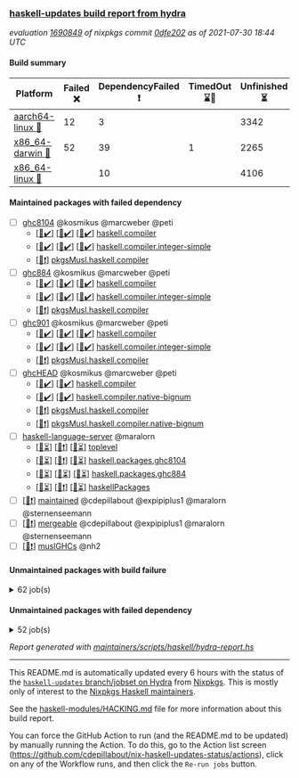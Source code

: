 ### [haskell-updates build report from hydra](https://hydra.nixos.org/jobset/nixpkgs/haskell-updates)
*evaluation [1690849](https://hydra.nixos.org/eval/1690849) of nixpkgs commit [0dfe202](https://github.com/NixOS/nixpkgs/commits/0dfe202312d18a84ed47af1448e4f12796badafe) as of 2021-07-30 18:44 UTC*
#### Build summary

 | Platform | Failed :x: | DependencyFailed :heavy_exclamation_mark: | TimedOut :hourglass::no_entry_sign: | Unfinished :hourglass_flowing_sand: | Success :heavy_check_mark: | 
 | --- | --- | --- | --- | --- | --- | 
 | [aarch64-linux :iphone:](https://hydra.nixos.org/eval/1690849?filter=.aarch64-linux) | 12 | 3 |  | 3342 | 3336 | 
 | [x86_64-darwin :apple:](https://hydra.nixos.org/eval/1690849?filter=.x86_64-darwin) | 52 | 39 | 1 | 2265 | 4313 | 
 | [x86_64-linux :penguin:](https://hydra.nixos.org/eval/1690849?filter=.x86_64-linux) |  | 10 |  | 4106 | 2624 | 
#### Maintained packages with failed dependency
- [ ] [ghc8104](https://hydra.nixos.org/eval/1690849?filter=ghc8104) @kosmikus @marcweber @peti
  - [[:iphone::heavy_check_mark:]](https://hydra.nixos.org/build/149082525) [[:apple::heavy_check_mark:]](https://hydra.nixos.org/build/149079996) [[:penguin::heavy_check_mark:]](https://hydra.nixos.org/build/149083545) [haskell.compiler](https://hydra.nixos.org/eval/1690849?filter=haskell.compiler.ghc8104)
  - [[:iphone::heavy_check_mark:]](https://hydra.nixos.org/build/149076630) [[:apple::heavy_check_mark:]](https://hydra.nixos.org/build/149071797) [[:penguin::heavy_check_mark:]](https://hydra.nixos.org/build/149071821) [haskell.compiler.integer-simple](https://hydra.nixos.org/eval/1690849?filter=haskell.compiler.integer-simple.ghc8104)
  -   [[:penguin::heavy_exclamation_mark:]](https://hydra.nixos.org/build/149078755) [pkgsMusl.haskell.compiler](https://hydra.nixos.org/eval/1690849?filter=pkgsMusl.haskell.compiler.ghc8104)
- [ ] [ghc884](https://hydra.nixos.org/eval/1690849?filter=ghc884) @kosmikus @marcweber @peti
  - [[:iphone::heavy_check_mark:]](https://hydra.nixos.org/build/149075490) [[:apple::heavy_check_mark:]](https://hydra.nixos.org/build/149083306) [[:penguin::heavy_check_mark:]](https://hydra.nixos.org/build/149066528) [haskell.compiler](https://hydra.nixos.org/eval/1690849?filter=haskell.compiler.ghc884)
  - [[:iphone::heavy_check_mark:]](https://hydra.nixos.org/build/149083386) [[:apple::heavy_check_mark:]](https://hydra.nixos.org/build/149077833) [[:penguin::heavy_check_mark:]](https://hydra.nixos.org/build/149077975) [haskell.compiler.integer-simple](https://hydra.nixos.org/eval/1690849?filter=haskell.compiler.integer-simple.ghc884)
  -   [[:penguin::heavy_exclamation_mark:]](https://hydra.nixos.org/build/149067042) [pkgsMusl.haskell.compiler](https://hydra.nixos.org/eval/1690849?filter=pkgsMusl.haskell.compiler.ghc884)
- [ ] [ghc901](https://hydra.nixos.org/eval/1690849?filter=ghc901) @kosmikus @marcweber @peti
  - [[:iphone::heavy_check_mark:]](https://hydra.nixos.org/build/149068612) [[:apple::heavy_check_mark:]](https://hydra.nixos.org/build/149075244) [[:penguin::heavy_check_mark:]](https://hydra.nixos.org/build/149070685) [haskell.compiler](https://hydra.nixos.org/eval/1690849?filter=haskell.compiler.ghc901)
  - [[:iphone::heavy_check_mark:]](https://hydra.nixos.org/build/149066552) [[:apple::heavy_check_mark:]](https://hydra.nixos.org/build/149080745) [[:penguin::heavy_check_mark:]](https://hydra.nixos.org/build/149081821) [haskell.compiler.integer-simple](https://hydra.nixos.org/eval/1690849?filter=haskell.compiler.integer-simple.ghc901)
  -   [[:penguin::heavy_exclamation_mark:]](https://hydra.nixos.org/build/149065866) [pkgsMusl.haskell.compiler](https://hydra.nixos.org/eval/1690849?filter=pkgsMusl.haskell.compiler.ghc901)
- [ ] [ghcHEAD](https://hydra.nixos.org/eval/1690849?filter=ghcHEAD) @kosmikus @marcweber @peti
  - [[:apple::heavy_check_mark:]](https://hydra.nixos.org/build/149073778) [[:penguin::heavy_check_mark:]](https://hydra.nixos.org/build/149080886) [haskell.compiler](https://hydra.nixos.org/eval/1690849?filter=haskell.compiler.ghcHEAD)
  - [[:apple::heavy_check_mark:]](https://hydra.nixos.org/build/149073279) [[:penguin::heavy_check_mark:]](https://hydra.nixos.org/build/149067735) [haskell.compiler.native-bignum](https://hydra.nixos.org/eval/1690849?filter=haskell.compiler.native-bignum.ghcHEAD)
  -  [[:penguin::heavy_exclamation_mark:]](https://hydra.nixos.org/build/149077388) [pkgsMusl.haskell.compiler](https://hydra.nixos.org/eval/1690849?filter=pkgsMusl.haskell.compiler.ghcHEAD)
  -  [[:penguin::heavy_exclamation_mark:]](https://hydra.nixos.org/build/149080591) [pkgsMusl.haskell.compiler.native-bignum](https://hydra.nixos.org/eval/1690849?filter=pkgsMusl.haskell.compiler.native-bignum.ghcHEAD)
- [ ] [haskell-language-server](https://hydra.nixos.org/eval/1690849?filter=haskell-language-server) @maralorn
  - [[:iphone::hourglass_flowing_sand:]](https://hydra.nixos.org/build/149217635) [[:apple::heavy_exclamation_mark:]](https://hydra.nixos.org/build/149222321) [[:penguin::hourglass_flowing_sand:]](https://hydra.nixos.org/build/149225764) [toplevel](https://hydra.nixos.org/eval/1690849?filter=haskell-language-server)
  - [[:iphone::hourglass_flowing_sand:]](https://hydra.nixos.org/build/149218091) [[:apple::heavy_exclamation_mark:]](https://hydra.nixos.org/build/149218690) [[:penguin::hourglass_flowing_sand:]](https://hydra.nixos.org/build/149228114) [haskell.packages.ghc8104](https://hydra.nixos.org/eval/1690849?filter=haskell.packages.ghc8104.haskell-language-server)
  - [[:iphone::hourglass_flowing_sand:]](https://hydra.nixos.org/build/149217197) [[:apple::hourglass_flowing_sand:]](https://hydra.nixos.org/build/149221468) [[:penguin::hourglass_flowing_sand:]](https://hydra.nixos.org/build/149224068) [haskell.packages.ghc884](https://hydra.nixos.org/eval/1690849?filter=haskell.packages.ghc884.haskell-language-server)
  - [[:iphone::hourglass_flowing_sand:]](https://hydra.nixos.org/build/149219003) [[:apple::heavy_exclamation_mark:]](https://hydra.nixos.org/build/149218426) [[:penguin::hourglass_flowing_sand:]](https://hydra.nixos.org/build/149216386) [haskellPackages](https://hydra.nixos.org/eval/1690849?filter=haskellPackages.haskell-language-server)
- [ ] [[:penguin::heavy_exclamation_mark:]](https://hydra.nixos.org/build/149228008) [maintained](https://hydra.nixos.org/eval/1690849?filter=maintained) @cdepillabout @expipiplus1 @maralorn @sternenseemann
- [ ] [[:penguin::heavy_exclamation_mark:]](https://hydra.nixos.org/build/149219157) [mergeable](https://hydra.nixos.org/eval/1690849?filter=mergeable) @cdepillabout @expipiplus1 @maralorn @sternenseemann
- [ ] [[:penguin::heavy_exclamation_mark:]](https://hydra.nixos.org/build/149081653) [muslGHCs](https://hydra.nixos.org/eval/1690849?filter=muslGHCs) @nh2
#### Unmaintained packages with build failure
<details><summary>62 job(s) </summary>

- [ ] [[:iphone::hourglass_flowing_sand:]](https://hydra.nixos.org/build/149228030) [[:apple::x:]](https://hydra.nixos.org/build/149218843) [[:penguin::hourglass_flowing_sand:]](https://hydra.nixos.org/build/149218574) [haskellPackages.FractalArt](https://hydra.nixos.org/eval/1690849?filter=haskellPackages.FractalArt) 
- [ ] [[:iphone::heavy_check_mark:]](https://hydra.nixos.org/build/149080410) [[:apple::x:]](https://hydra.nixos.org/build/149081558) [[:penguin::heavy_check_mark:]](https://hydra.nixos.org/build/149069653) [haskellPackages.GLHUI](https://hydra.nixos.org/eval/1690849?filter=haskellPackages.GLHUI) 
- [ ] [[:iphone::x:]](https://hydra.nixos.org/build/149072880) [[:apple::heavy_check_mark:]](https://hydra.nixos.org/build/149064321) [[:penguin::heavy_check_mark:]](https://hydra.nixos.org/build/149075648) [haskellPackages.HsASA](https://hydra.nixos.org/eval/1690849?filter=haskellPackages.HsASA) 
- [ ] [[:iphone::heavy_check_mark:]](https://hydra.nixos.org/build/149082213) [[:apple::x:]](https://hydra.nixos.org/build/149080196) [[:penguin::heavy_check_mark:]](https://hydra.nixos.org/build/149075289) [haskellPackages.SDL-image](https://hydra.nixos.org/eval/1690849?filter=haskellPackages.SDL-image) 
- [ ] [[:iphone::heavy_check_mark:]](https://hydra.nixos.org/build/149067848) [[:apple::x:]](https://hydra.nixos.org/build/149072790) [[:penguin::heavy_check_mark:]](https://hydra.nixos.org/build/149067888) [haskellPackages.SDL-mixer](https://hydra.nixos.org/eval/1690849?filter=haskellPackages.SDL-mixer) 
- [ ] [[:iphone::heavy_check_mark:]](https://hydra.nixos.org/build/149081791) [[:apple::x:]](https://hydra.nixos.org/build/149083723) [[:penguin::heavy_check_mark:]](https://hydra.nixos.org/build/149066775) [haskellPackages.SDL-ttf](https://hydra.nixos.org/eval/1690849?filter=haskellPackages.SDL-ttf) 
- [ ] [[:iphone::hourglass_flowing_sand:]](https://hydra.nixos.org/build/149221315) [[:apple::x:]](https://hydra.nixos.org/build/149217863) [[:penguin::hourglass_flowing_sand:]](https://hydra.nixos.org/build/149222345) [haskellPackages.acid-state](https://hydra.nixos.org/eval/1690849?filter=haskellPackages.acid-state) 
- [ ] [[:iphone::heavy_check_mark:]](https://hydra.nixos.org/build/149079783) [[:apple::x:]](https://hydra.nixos.org/build/149082226) [[:penguin::heavy_check_mark:]](https://hydra.nixos.org/build/149081203) [haskellPackages.al](https://hydra.nixos.org/eval/1690849?filter=haskellPackages.al) 
- [ ] [[:iphone::heavy_check_mark:]](https://hydra.nixos.org/build/149227503) [[:apple::x:]](https://hydra.nixos.org/build/149223886) [[:penguin::hourglass_flowing_sand:]](https://hydra.nixos.org/build/149225802) [haskellPackages.ats-format](https://hydra.nixos.org/eval/1690849?filter=haskellPackages.ats-format) 
- [ ] [[:iphone::x:]](https://hydra.nixos.org/build/149067091) [[:apple::heavy_check_mark:]](https://hydra.nixos.org/build/149076469) [[:penguin::heavy_check_mark:]](https://hydra.nixos.org/build/149083868) [haskellPackages.basic-cpuid](https://hydra.nixos.org/eval/1690849?filter=haskellPackages.basic-cpuid) 
- [ ] [[:iphone::heavy_check_mark:]](https://hydra.nixos.org/build/149076002) [[:apple::x:]](https://hydra.nixos.org/build/149074273) [[:penguin::heavy_check_mark:]](https://hydra.nixos.org/build/149068160) [haskellPackages.bindings-parport](https://hydra.nixos.org/eval/1690849?filter=haskellPackages.bindings-parport) 
- [ ] [[:iphone::heavy_check_mark:]](https://hydra.nixos.org/build/149065481) [[:apple::x:]](https://hydra.nixos.org/build/149075019) [[:penguin::heavy_check_mark:]](https://hydra.nixos.org/build/149069566) [haskellPackages.blas-hs](https://hydra.nixos.org/eval/1690849?filter=haskellPackages.blas-hs) 
- [ ] [[:iphone::heavy_check_mark:]](https://hydra.nixos.org/build/149067139) [[:apple::x:]](https://hydra.nixos.org/build/149081490) [[:penguin::heavy_check_mark:]](https://hydra.nixos.org/build/149080991) [haskellPackages.btrfs](https://hydra.nixos.org/eval/1690849?filter=haskellPackages.btrfs) 
- [ ] [[:iphone::hourglass_flowing_sand:]](https://hydra.nixos.org/build/149217785) [[:apple::x:]](https://hydra.nixos.org/build/149216955) [[:penguin::hourglass_flowing_sand:]](https://hydra.nixos.org/build/149217684) [haskellPackages.caster](https://hydra.nixos.org/eval/1690849?filter=haskellPackages.caster) 
- [ ] [[:iphone::heavy_check_mark:]](https://hydra.nixos.org/build/149076493) [[:apple::x:]](https://hydra.nixos.org/build/149074306) [[:penguin::heavy_check_mark:]](https://hydra.nixos.org/build/149064217) [haskellPackages.chiphunk](https://hydra.nixos.org/eval/1690849?filter=haskellPackages.chiphunk) 
- [ ] [[:iphone::x:]](https://hydra.nixos.org/build/149220009) [[:apple::x:]](https://hydra.nixos.org/build/149225650) [[:penguin::hourglass_flowing_sand:]](https://hydra.nixos.org/build/149219506) [haskellPackages.data-pdf-fieldreader](https://hydra.nixos.org/eval/1690849?filter=haskellPackages.data-pdf-fieldreader) 
- [ ] [[:iphone::heavy_check_mark:]](https://hydra.nixos.org/build/149223259) [[:apple::x:]](https://hydra.nixos.org/build/149217584) [[:penguin::hourglass_flowing_sand:]](https://hydra.nixos.org/build/149225150) [haskellPackages.di-core](https://hydra.nixos.org/eval/1690849?filter=haskellPackages.di-core) 
- [ ] [[:iphone::heavy_check_mark:]](https://hydra.nixos.org/build/149081035) [[:apple::x:]](https://hydra.nixos.org/build/149069050) [[:penguin::heavy_check_mark:]](https://hydra.nixos.org/build/149065819) [haskellPackages.discount](https://hydra.nixos.org/eval/1690849?filter=haskellPackages.discount) 
- [ ] [[:iphone::heavy_check_mark:]](https://hydra.nixos.org/build/149068190) [[:apple::x:]](https://hydra.nixos.org/build/149071662) [[:penguin::heavy_check_mark:]](https://hydra.nixos.org/build/149082241) [haskellPackages.diskhash](https://hydra.nixos.org/eval/1690849?filter=haskellPackages.diskhash) 
- [ ] [[:iphone::hourglass_flowing_sand:]](https://hydra.nixos.org/build/149218638) [[:apple::x:]](https://hydra.nixos.org/build/149228323) [[:penguin::hourglass_flowing_sand:]](https://hydra.nixos.org/build/149218799) [haskellPackages.dormouse-uri](https://hydra.nixos.org/eval/1690849?filter=haskellPackages.dormouse-uri) 
- [ ] [[:iphone::x:]](https://hydra.nixos.org/build/149082041) [[:apple::x:]](https://hydra.nixos.org/build/149072662) [[:penguin::heavy_check_mark:]](https://hydra.nixos.org/build/149081728) [haskellPackages.easytensor](https://hydra.nixos.org/eval/1690849?filter=haskellPackages.easytensor) 
- [ ] [[:iphone::heavy_check_mark:]](https://hydra.nixos.org/build/149069994) [[:apple::x:]](https://hydra.nixos.org/build/149074879) [[:penguin::heavy_check_mark:]](https://hydra.nixos.org/build/149070908) [haskellPackages.float128](https://hydra.nixos.org/eval/1690849?filter=haskellPackages.float128) 
- [ ] [[:iphone::x:]](https://hydra.nixos.org/build/149066977) [[:apple::heavy_check_mark:]](https://hydra.nixos.org/build/149064463) [[:penguin::heavy_check_mark:]](https://hydra.nixos.org/build/149081990) [haskellPackages.freetype2](https://hydra.nixos.org/eval/1690849?filter=haskellPackages.freetype2) 
- [ ] [[:iphone::heavy_check_mark:]](https://hydra.nixos.org/build/149072555) [[:apple::x:]](https://hydra.nixos.org/build/149076957) [[:penguin::heavy_check_mark:]](https://hydra.nixos.org/build/149064838) [haskellPackages.fuzzytime](https://hydra.nixos.org/eval/1690849?filter=haskellPackages.fuzzytime) 
- [ ] [[:iphone::hourglass_flowing_sand:]](https://hydra.nixos.org/build/149218966) [[:apple::x:]](https://hydra.nixos.org/build/149216937) [[:penguin::hourglass_flowing_sand:]](https://hydra.nixos.org/build/149227162) [haskellPackages.gi-gdkx11](https://hydra.nixos.org/eval/1690849?filter=haskellPackages.gi-gdkx11) 
- [ ] [[:iphone::x:]](https://hydra.nixos.org/build/149073267) [[:penguin::heavy_check_mark:]](https://hydra.nixos.org/build/149077014) [haskellPackages.gnome-keyring](https://hydra.nixos.org/eval/1690849?filter=haskellPackages.gnome-keyring) 
- [ ] [[:iphone::heavy_check_mark:]](https://hydra.nixos.org/build/149223614) [[:apple::x:]](https://hydra.nixos.org/build/149219059) [[:penguin::hourglass_flowing_sand:]](https://hydra.nixos.org/build/149222933) [haskellPackages.hamid](https://hydra.nixos.org/eval/1690849?filter=haskellPackages.hamid) 
- [ ] [[:iphone::heavy_check_mark:]](https://hydra.nixos.org/build/149066393) [[:apple::x:]](https://hydra.nixos.org/build/149063840) [[:penguin::heavy_check_mark:]](https://hydra.nixos.org/build/149066325) [haskellPackages.hid](https://hydra.nixos.org/eval/1690849?filter=haskellPackages.hid) 
- [ ] [[:iphone::hourglass_flowing_sand:]](https://hydra.nixos.org/build/149218501) [[:apple::x:]](https://hydra.nixos.org/build/149219124) [[:penguin::hourglass_flowing_sand:]](https://hydra.nixos.org/build/149224082) [haskellPackages.hls-ormolu-plugin](https://hydra.nixos.org/eval/1690849?filter=haskellPackages.hls-ormolu-plugin) 
- [ ] [[:iphone::heavy_check_mark:]](https://hydra.nixos.org/build/149081547) [[:apple::x:]](https://hydra.nixos.org/build/149080432) [[:penguin::heavy_check_mark:]](https://hydra.nixos.org/build/149075071) [haskellPackages.hmidi](https://hydra.nixos.org/eval/1690849?filter=haskellPackages.hmidi) 
- [ ] [[:iphone::hourglass_flowing_sand:]](https://hydra.nixos.org/build/149222655) [[:apple::x:]](https://hydra.nixos.org/build/149217061) [[:penguin::hourglass_flowing_sand:]](https://hydra.nixos.org/build/149223020) [haskellPackages.hs](https://hydra.nixos.org/eval/1690849?filter=haskellPackages.hs) 
- [ ] [[:iphone::heavy_check_mark:]](https://hydra.nixos.org/build/149064897) [[:apple::x:]](https://hydra.nixos.org/build/149078247) [[:penguin::heavy_check_mark:]](https://hydra.nixos.org/build/149078226) [haskellPackages.hsshellscript](https://hydra.nixos.org/eval/1690849?filter=haskellPackages.hsshellscript) 
- [ ] [[:iphone::heavy_check_mark:]](https://hydra.nixos.org/build/149067828) [[:apple::x:]](https://hydra.nixos.org/build/149072180) [[:penguin::heavy_check_mark:]](https://hydra.nixos.org/build/149082577) [haskellPackages.hssourceinfo](https://hydra.nixos.org/eval/1690849?filter=haskellPackages.hssourceinfo) 
- [ ] [[:iphone::heavy_check_mark:]](https://hydra.nixos.org/build/149081862) [[:apple::x:]](https://hydra.nixos.org/build/149069958) [[:penguin::heavy_check_mark:]](https://hydra.nixos.org/build/149074080) [haskellPackages.huckleberry](https://hydra.nixos.org/eval/1690849?filter=haskellPackages.huckleberry) 
- [ ] [[:iphone::hourglass_flowing_sand:]](https://hydra.nixos.org/build/149226570) [[:apple::x:]](https://hydra.nixos.org/build/149218860) [[:penguin::hourglass_flowing_sand:]](https://hydra.nixos.org/build/149225210) [haskellPackages.interval-algebra](https://hydra.nixos.org/eval/1690849?filter=haskellPackages.interval-algebra) 
- [ ] [[:iphone::x:]](https://hydra.nixos.org/build/149223464) [[:apple::hourglass_flowing_sand:]](https://hydra.nixos.org/build/149222220) [[:penguin::hourglass_flowing_sand:]](https://hydra.nixos.org/build/149220204) [haskellPackages.iterative-forward-search](https://hydra.nixos.org/eval/1690849?filter=haskellPackages.iterative-forward-search) 
- [ ] [[:iphone::hourglass_flowing_sand:]](https://hydra.nixos.org/build/149228266) [[:apple::x:]](https://hydra.nixos.org/build/149217738) [[:penguin::hourglass_flowing_sand:]](https://hydra.nixos.org/build/149224752) [haskellPackages.junit-xml](https://hydra.nixos.org/eval/1690849?filter=haskellPackages.junit-xml) 
- [ ] [[:iphone::hourglass_flowing_sand:]](https://hydra.nixos.org/build/149216514) [[:apple::x:]](https://hydra.nixos.org/build/149217903) [[:penguin::hourglass_flowing_sand:]](https://hydra.nixos.org/build/149224606) [haskellPackages.kazura-queue](https://hydra.nixos.org/eval/1690849?filter=haskellPackages.kazura-queue) 
- [ ] [[:iphone::heavy_check_mark:]](https://hydra.nixos.org/build/149068347) [[:apple::x:]](https://hydra.nixos.org/build/149074353) [[:penguin::heavy_check_mark:]](https://hydra.nixos.org/build/149071752) [haskellPackages.keep-alive](https://hydra.nixos.org/eval/1690849?filter=haskellPackages.keep-alive) 
- [ ] [[:iphone::heavy_check_mark:]](https://hydra.nixos.org/build/149077126) [[:apple::x:]](https://hydra.nixos.org/build/149065117) [[:penguin::heavy_check_mark:]](https://hydra.nixos.org/build/149083348) [haskellPackages.leveldb-haskell-fork](https://hydra.nixos.org/eval/1690849?filter=haskellPackages.leveldb-haskell-fork) 
- [ ] [[:iphone::x:]](https://hydra.nixos.org/build/149064875) [[:apple::heavy_check_mark:]](https://hydra.nixos.org/build/149081102) [[:penguin::heavy_check_mark:]](https://hydra.nixos.org/build/149083365) [haskellPackages.libBF](https://hydra.nixos.org/eval/1690849?filter=haskellPackages.libBF) 
- [ ] [[:iphone::x:]](https://hydra.nixos.org/build/149077771) [[:apple::heavy_check_mark:]](https://hydra.nixos.org/build/149075152) [[:penguin::heavy_check_mark:]](https://hydra.nixos.org/build/149075878) [haskellPackages.long-double](https://hydra.nixos.org/eval/1690849?filter=haskellPackages.long-double) 
- [ ] [[:iphone::heavy_check_mark:]](https://hydra.nixos.org/build/149064769) [[:apple::x:]](https://hydra.nixos.org/build/149065015) [[:penguin::heavy_check_mark:]](https://hydra.nixos.org/build/149066611) [haskellPackages.nano-cryptr](https://hydra.nixos.org/eval/1690849?filter=haskellPackages.nano-cryptr) 
- [ ] [[:iphone::hourglass_flowing_sand:]](https://hydra.nixos.org/build/149220302) [[:apple::x:]](https://hydra.nixos.org/build/149222702) [[:penguin::hourglass_flowing_sand:]](https://hydra.nixos.org/build/149226837) [haskellPackages.opencv](https://hydra.nixos.org/eval/1690849?filter=haskellPackages.opencv) 
- [ ] [[:iphone::x:]](https://hydra.nixos.org/build/149080559) [[:apple::heavy_check_mark:]](https://hydra.nixos.org/build/149070893) [[:penguin::heavy_check_mark:]](https://hydra.nixos.org/build/149063775) [haskellPackages.picosat](https://hydra.nixos.org/eval/1690849?filter=haskellPackages.picosat) 
- [ ] [[:iphone::hourglass_flowing_sand:]](https://hydra.nixos.org/build/149228170) [[:apple::x:]](https://hydra.nixos.org/build/149218743) [[:penguin::hourglass_flowing_sand:]](https://hydra.nixos.org/build/149220825) [haskellPackages.pipes-zlib](https://hydra.nixos.org/eval/1690849?filter=haskellPackages.pipes-zlib) 
- [ ] [[:iphone::heavy_check_mark:]](https://hydra.nixos.org/build/149219716) [[:apple::x:]](https://hydra.nixos.org/build/149223317) [[:penguin::hourglass_flowing_sand:]](https://hydra.nixos.org/build/149222741) [haskellPackages.posix-timer](https://hydra.nixos.org/eval/1690849?filter=haskellPackages.posix-timer) 
- [ ] [[:iphone::heavy_check_mark:]](https://hydra.nixos.org/build/149075776) [[:apple::x:]](https://hydra.nixos.org/build/149064640) [[:penguin::heavy_check_mark:]](https://hydra.nixos.org/build/149066654) [haskellPackages.pthread](https://hydra.nixos.org/eval/1690849?filter=haskellPackages.pthread) 
- [ ] [[:iphone::heavy_check_mark:]](https://hydra.nixos.org/build/149066696) [[:apple::x:]](https://hydra.nixos.org/build/149068169) [[:penguin::heavy_check_mark:]](https://hydra.nixos.org/build/149073025) [haskellPackages.sdp](https://hydra.nixos.org/eval/1690849?filter=haskellPackages.sdp) 
- [ ] [[:iphone::heavy_check_mark:]](https://hydra.nixos.org/build/149067432) [[:apple::x:]](https://hydra.nixos.org/build/149076773) [[:penguin::heavy_check_mark:]](https://hydra.nixos.org/build/149066299) [haskellPackages.select](https://hydra.nixos.org/eval/1690849?filter=haskellPackages.select) 
- [ ] [[:iphone::heavy_check_mark:]](https://hydra.nixos.org/build/149073774) [[:apple::x:]](https://hydra.nixos.org/build/149076237) [[:penguin::heavy_check_mark:]](https://hydra.nixos.org/build/149069337) [haskellPackages.shared-memory](https://hydra.nixos.org/eval/1690849?filter=haskellPackages.shared-memory) 
- [ ] [[:iphone::heavy_check_mark:]](https://hydra.nixos.org/build/149071022) [[:apple::x:]](https://hydra.nixos.org/build/149083070) [[:penguin::heavy_check_mark:]](https://hydra.nixos.org/build/149078570) [haskellPackages.sysinfo](https://hydra.nixos.org/eval/1690849?filter=haskellPackages.sysinfo) 
- [ ] [[:iphone::hourglass_flowing_sand:]](https://hydra.nixos.org/build/149217461) [[:apple::x:]](https://hydra.nixos.org/build/149216259) [[:penguin::hourglass_flowing_sand:]](https://hydra.nixos.org/build/149216548) [haskellPackages.tailfile-hinotify](https://hydra.nixos.org/eval/1690849?filter=haskellPackages.tailfile-hinotify) 
- [ ] [[:iphone::hourglass_flowing_sand:]](https://hydra.nixos.org/build/149220085) [[:apple::x:]](https://hydra.nixos.org/build/149218972) [[:penguin::hourglass_flowing_sand:]](https://hydra.nixos.org/build/149228035) [haskellPackages.thyme](https://hydra.nixos.org/eval/1690849?filter=haskellPackages.thyme) 
- [ ] [[:iphone::x:]](https://hydra.nixos.org/build/149080544) [[:apple::heavy_check_mark:]](https://hydra.nixos.org/build/149082401) [[:penguin::heavy_check_mark:]](https://hydra.nixos.org/build/149076465) [haskellPackages.unicode-properties](https://hydra.nixos.org/eval/1690849?filter=haskellPackages.unicode-properties) 
- [ ] [[:iphone::x:]](https://hydra.nixos.org/build/149063625) [[:apple::heavy_check_mark:]](https://hydra.nixos.org/build/149074669) [[:penguin::heavy_check_mark:]](https://hydra.nixos.org/build/149075539) [haskellPackages.wiringPi](https://hydra.nixos.org/eval/1690849?filter=haskellPackages.wiringPi) 
- [ ] [[:iphone::heavy_check_mark:]](https://hydra.nixos.org/build/149077457) [[:apple::x:]](https://hydra.nixos.org/build/149079950) [[:penguin::heavy_check_mark:]](https://hydra.nixos.org/build/149074333) [tests.haskell.writers](https://hydra.nixos.org/eval/1690849?filter=tests.haskell.writers) 
- [ ] [[:iphone::heavy_check_mark:]](https://hydra.nixos.org/build/149073366) [[:apple::x:]](https://hydra.nixos.org/build/149076301) [[:penguin::heavy_check_mark:]](https://hydra.nixos.org/build/149079177) [haskellPackages.xmonad-utils](https://hydra.nixos.org/eval/1690849?filter=haskellPackages.xmonad-utils) 
- [ ] [[:iphone::heavy_check_mark:]](https://hydra.nixos.org/build/149074635) [[:apple::x:]](https://hydra.nixos.org/build/149081498) [[:penguin::heavy_check_mark:]](https://hydra.nixos.org/build/149075088) [haskellPackages.yoga](https://hydra.nixos.org/eval/1690849?filter=haskellPackages.yoga) 
- [ ] [[:iphone::hourglass_flowing_sand:]](https://hydra.nixos.org/build/149222439) [[:apple::x:]](https://hydra.nixos.org/build/149218096) [[:penguin::hourglass_flowing_sand:]](https://hydra.nixos.org/build/149227421) [haskellPackages.zip](https://hydra.nixos.org/eval/1690849?filter=haskellPackages.zip) 
- [ ] [[:iphone::heavy_check_mark:]](https://hydra.nixos.org/build/149064296) [[:apple::x:]](https://hydra.nixos.org/build/149065835) [[:penguin::heavy_check_mark:]](https://hydra.nixos.org/build/149076797) [haskellPackages.zot](https://hydra.nixos.org/eval/1690849?filter=haskellPackages.zot) 
- [ ] [[:iphone::heavy_check_mark:]](https://hydra.nixos.org/build/149078906) [[:apple::x:]](https://hydra.nixos.org/build/149064010) [[:penguin::heavy_check_mark:]](https://hydra.nixos.org/build/149076809) [haskellPackages.zxcvbn-c](https://hydra.nixos.org/eval/1690849?filter=haskellPackages.zxcvbn-c) 
</details>

#### Unmaintained packages with failed dependency
<details><summary>52 job(s) </summary>

- [ ] [[:iphone::hourglass_flowing_sand:]](https://hydra.nixos.org/build/149217900) [[:apple::heavy_exclamation_mark:]](https://hydra.nixos.org/build/149228319) [[:penguin::hourglass_flowing_sand:]](https://hydra.nixos.org/build/149217432) [haskellPackages.antiope-es](https://hydra.nixos.org/eval/1690849?filter=haskellPackages.antiope-es) 
- [ ] [[:iphone::hourglass_flowing_sand:]](https://hydra.nixos.org/build/149221045) [[:apple::heavy_exclamation_mark:]](https://hydra.nixos.org/build/149228417) [[:penguin::hourglass_flowing_sand:]](https://hydra.nixos.org/build/149227646) [haskellPackages.di](https://hydra.nixos.org/eval/1690849?filter=haskellPackages.di) 
- [ ] [[:iphone::hourglass_flowing_sand:]](https://hydra.nixos.org/build/149218416) [[:apple::heavy_exclamation_mark:]](https://hydra.nixos.org/build/149226067) [[:penguin::hourglass_flowing_sand:]](https://hydra.nixos.org/build/149225707) [haskellPackages.di-df1](https://hydra.nixos.org/eval/1690849?filter=haskellPackages.di-df1) 
- [ ] [[:iphone::heavy_check_mark:]](https://hydra.nixos.org/build/149226241) [[:apple::heavy_exclamation_mark:]](https://hydra.nixos.org/build/149222138) [[:penguin::hourglass_flowing_sand:]](https://hydra.nixos.org/build/149227167) [haskellPackages.di-handle](https://hydra.nixos.org/eval/1690849?filter=haskellPackages.di-handle) 
- [ ] [[:iphone::heavy_check_mark:]](https://hydra.nixos.org/build/149222754) [[:apple::heavy_exclamation_mark:]](https://hydra.nixos.org/build/149218535) [[:penguin::hourglass_flowing_sand:]](https://hydra.nixos.org/build/149219649) [haskellPackages.di-monad](https://hydra.nixos.org/eval/1690849?filter=haskellPackages.di-monad) 
- [ ] [[:iphone::hourglass_flowing_sand:]](https://hydra.nixos.org/build/149222560) [[:apple::heavy_exclamation_mark:]](https://hydra.nixos.org/build/149216287) [[:penguin::hourglass_flowing_sand:]](https://hydra.nixos.org/build/149220248) [haskellPackages.dormouse-client](https://hydra.nixos.org/eval/1690849?filter=haskellPackages.dormouse-client) 
- [ ] [[:iphone::heavy_exclamation_mark:]](https://hydra.nixos.org/build/149067777) [[:apple::heavy_exclamation_mark:]](https://hydra.nixos.org/build/149080294) [[:penguin::heavy_check_mark:]](https://hydra.nixos.org/build/149078381) [haskellPackages.easytensor-vulkan](https://hydra.nixos.org/eval/1690849?filter=haskellPackages.easytensor-vulkan) 
- [ ] [[:iphone::hourglass_flowing_sand:]](https://hydra.nixos.org/build/149221761) [[:apple::heavy_exclamation_mark:]](https://hydra.nixos.org/build/149224750) [[:penguin::hourglass_flowing_sand:]](https://hydra.nixos.org/build/149224821) [haskellPackages.fastparser](https://hydra.nixos.org/eval/1690849?filter=haskellPackages.fastparser) 
- [ ] [[:iphone::hourglass_flowing_sand:]](https://hydra.nixos.org/build/149224974) [[:apple::heavy_exclamation_mark:]](https://hydra.nixos.org/build/149226845) [[:penguin::hourglass_flowing_sand:]](https://hydra.nixos.org/build/149216787) [haskellPackages.gi-javascriptcore](https://hydra.nixos.org/eval/1690849?filter=haskellPackages.gi-javascriptcore) 
- [ ] [[:iphone::hourglass_flowing_sand:]](https://hydra.nixos.org/build/149219802) [[:apple::heavy_exclamation_mark:]](https://hydra.nixos.org/build/149216550) [[:penguin::hourglass_flowing_sand:]](https://hydra.nixos.org/build/149221471) [haskellPackages.gi-webkit2](https://hydra.nixos.org/eval/1690849?filter=haskellPackages.gi-webkit2) 
- [ ] [[:iphone::hourglass_flowing_sand:]](https://hydra.nixos.org/build/149218788) [[:apple::heavy_exclamation_mark:]](https://hydra.nixos.org/build/149225863) [[:penguin::hourglass_flowing_sand:]](https://hydra.nixos.org/build/149215934) [haskellPackages.gi-webkit2webextension](https://hydra.nixos.org/eval/1690849?filter=haskellPackages.gi-webkit2webextension) 
- [ ] [hello](https://hydra.nixos.org/eval/1690849?filter=hello) 
  - [[:iphone::heavy_check_mark:]](https://hydra.nixos.org/build/149083360) [[:apple::heavy_check_mark:]](https://hydra.nixos.org/build/149068138) [[:penguin::heavy_check_mark:]](https://hydra.nixos.org/build/149069903) [haskellPackages](https://hydra.nixos.org/eval/1690849?filter=haskellPackages.hello)
  -   [[:penguin::heavy_exclamation_mark:]](https://hydra.nixos.org/build/149067374) [pkgsMusl.haskellPackages](https://hydra.nixos.org/eval/1690849?filter=pkgsMusl.haskellPackages.hello)
  -   [[:penguin::heavy_check_mark:]](https://hydra.nixos.org/build/149082131) [pkgsStatic.haskell.packages.integer-simple.ghc8104](https://hydra.nixos.org/eval/1690849?filter=pkgsStatic.haskell.packages.integer-simple.ghc8104.hello)
- [ ] [[:iphone::hourglass_flowing_sand:]](https://hydra.nixos.org/build/149226385) [[:apple::heavy_exclamation_mark:]](https://hydra.nixos.org/build/149227960) [[:penguin::hourglass_flowing_sand:]](https://hydra.nixos.org/build/149226388) [haskellPackages.hriemann](https://hydra.nixos.org/eval/1690849?filter=haskellPackages.hriemann) 
- [ ] [[:iphone::hourglass_flowing_sand:]](https://hydra.nixos.org/build/149222081) [[:apple::heavy_exclamation_mark:]](https://hydra.nixos.org/build/149222954) [[:penguin::hourglass_flowing_sand:]](https://hydra.nixos.org/build/149218312) [haskellPackages.keenser](https://hydra.nixos.org/eval/1690849?filter=haskellPackages.keenser) 
- [ ] [lens](https://hydra.nixos.org/eval/1690849?filter=lens) 
  - [[:iphone::hourglass_flowing_sand:]](https://hydra.nixos.org/build/149218021) [[:apple::heavy_check_mark:]](https://hydra.nixos.org/build/149222872) [[:penguin::hourglass_flowing_sand:]](https://hydra.nixos.org/build/149228232) [haskellPackages](https://hydra.nixos.org/eval/1690849?filter=haskellPackages.lens)
  -   [[:penguin::heavy_exclamation_mark:]](https://hydra.nixos.org/build/149224533) [pkgsMusl.haskellPackages](https://hydra.nixos.org/eval/1690849?filter=pkgsMusl.haskellPackages.lens)
  -   [[:penguin::hourglass_flowing_sand:]](https://hydra.nixos.org/build/149216046) [pkgsStatic.haskell.packages.integer-simple.ghc8104](https://hydra.nixos.org/eval/1690849?filter=pkgsStatic.haskell.packages.integer-simple.ghc8104.lens)
- [ ] [[:iphone::hourglass_flowing_sand:]](https://hydra.nixos.org/build/149221338) [[:apple::heavy_exclamation_mark:]](https://hydra.nixos.org/build/149216795) [[:penguin::hourglass_flowing_sand:]](https://hydra.nixos.org/build/149226547) [haskellPackages.moto](https://hydra.nixos.org/eval/1690849?filter=haskellPackages.moto) 
- [ ] [[:iphone::hourglass_flowing_sand:]](https://hydra.nixos.org/build/149223324) [[:apple::heavy_exclamation_mark:]](https://hydra.nixos.org/build/149228110) [[:penguin::hourglass_flowing_sand:]](https://hydra.nixos.org/build/149222777) [haskellPackages.nri-env-parser](https://hydra.nixos.org/eval/1690849?filter=haskellPackages.nri-env-parser) 
- [ ] [[:iphone::hourglass_flowing_sand:]](https://hydra.nixos.org/build/149227505) [[:apple::heavy_exclamation_mark:]](https://hydra.nixos.org/build/149224140) [[:penguin::hourglass_flowing_sand:]](https://hydra.nixos.org/build/149221742) [haskellPackages.nri-http](https://hydra.nixos.org/eval/1690849?filter=haskellPackages.nri-http) 
- [ ] [[:iphone::hourglass_flowing_sand:]](https://hydra.nixos.org/build/149218018) [[:apple::heavy_exclamation_mark:]](https://hydra.nixos.org/build/149216090) [[:penguin::hourglass_flowing_sand:]](https://hydra.nixos.org/build/149226491) [haskellPackages.nri-observability](https://hydra.nixos.org/eval/1690849?filter=haskellPackages.nri-observability) 
- [ ] [[:iphone::hourglass_flowing_sand:]](https://hydra.nixos.org/build/149221192) [[:apple::heavy_exclamation_mark:]](https://hydra.nixos.org/build/149224191) [[:penguin::hourglass_flowing_sand:]](https://hydra.nixos.org/build/149224721) [haskellPackages.nri-prelude](https://hydra.nixos.org/eval/1690849?filter=haskellPackages.nri-prelude) 
- [ ] [[:iphone::hourglass_flowing_sand:]](https://hydra.nixos.org/build/149221599) [[:apple::heavy_exclamation_mark:]](https://hydra.nixos.org/build/149227765) [[:penguin::hourglass_flowing_sand:]](https://hydra.nixos.org/build/149224929) [haskellPackages.nri-redis](https://hydra.nixos.org/eval/1690849?filter=haskellPackages.nri-redis) 
- [ ] [[:iphone::hourglass_flowing_sand:]](https://hydra.nixos.org/build/149223604) [[:apple::heavy_exclamation_mark:]](https://hydra.nixos.org/build/149226124) [[:penguin::hourglass_flowing_sand:]](https://hydra.nixos.org/build/149224614) [haskellPackages.nri-test-encoding](https://hydra.nixos.org/eval/1690849?filter=haskellPackages.nri-test-encoding) 
- [ ] [[:iphone::hourglass_flowing_sand:]](https://hydra.nixos.org/build/149216572) [[:apple::heavy_exclamation_mark:]](https://hydra.nixos.org/build/149216130) [[:penguin::hourglass_flowing_sand:]](https://hydra.nixos.org/build/149220615) [haskellPackages.opencv-extra](https://hydra.nixos.org/eval/1690849?filter=haskellPackages.opencv-extra) 
- [ ] [[:iphone::hourglass_flowing_sand:]](https://hydra.nixos.org/build/149227436) [[:apple::heavy_exclamation_mark:]](https://hydra.nixos.org/build/149224162) [[:penguin::hourglass_flowing_sand:]](https://hydra.nixos.org/build/149218183) [haskellPackages.orgmode-parse](https://hydra.nixos.org/eval/1690849?filter=haskellPackages.orgmode-parse) 
- [ ] [[:iphone::hourglass_flowing_sand:]](https://hydra.nixos.org/build/149222027) [[:apple::heavy_exclamation_mark:]](https://hydra.nixos.org/build/149224469) [[:penguin::hourglass_flowing_sand:]](https://hydra.nixos.org/build/149226698) [haskellPackages.orgstat](https://hydra.nixos.org/eval/1690849?filter=haskellPackages.orgstat) 
- [ ] [[:iphone::hourglass_flowing_sand:]](https://hydra.nixos.org/build/149224354) [[:apple::heavy_exclamation_mark:]](https://hydra.nixos.org/build/149222912) [[:penguin::hourglass_flowing_sand:]](https://hydra.nixos.org/build/149224571) [haskellPackages.postgresql-replicant](https://hydra.nixos.org/eval/1690849?filter=haskellPackages.postgresql-replicant) 
- [ ] [[:iphone::hourglass_flowing_sand:]](https://hydra.nixos.org/build/149222358) [[:apple::heavy_exclamation_mark:]](https://hydra.nixos.org/build/149217755) [[:penguin::hourglass_flowing_sand:]](https://hydra.nixos.org/build/149226746) [haskellPackages.pretty-diff](https://hydra.nixos.org/eval/1690849?filter=haskellPackages.pretty-diff) 
- [ ] [random](https://hydra.nixos.org/eval/1690849?filter=random) 
  - [[:iphone::heavy_check_mark:]](https://hydra.nixos.org/build/149063916) [[:apple::heavy_check_mark:]](https://hydra.nixos.org/build/149066122) [[:penguin::heavy_check_mark:]](https://hydra.nixos.org/build/149068541) [haskellPackages](https://hydra.nixos.org/eval/1690849?filter=haskellPackages.random)
  -   [[:penguin::heavy_exclamation_mark:]](https://hydra.nixos.org/build/149078423) [pkgsMusl.haskellPackages](https://hydra.nixos.org/eval/1690849?filter=pkgsMusl.haskellPackages.random)
  -   [[:penguin::heavy_check_mark:]](https://hydra.nixos.org/build/149076324) [pkgsStatic.haskell.packages.integer-simple.ghc8104](https://hydra.nixos.org/eval/1690849?filter=pkgsStatic.haskell.packages.integer-simple.ghc8104.random)
- [ ] [[:iphone::heavy_exclamation_mark:]](https://hydra.nixos.org/build/149063706) [[:apple::heavy_check_mark:]](https://hydra.nixos.org/build/149079166) [[:penguin::heavy_check_mark:]](https://hydra.nixos.org/build/149072195) [haskellPackages.rounded](https://hydra.nixos.org/eval/1690849?filter=haskellPackages.rounded) 
- [ ] [[:iphone::hourglass_flowing_sand:]](https://hydra.nixos.org/build/149221057) [[:apple::heavy_exclamation_mark:]](https://hydra.nixos.org/build/149225386) [[:penguin::hourglass_flowing_sand:]](https://hydra.nixos.org/build/149217988) [haskellPackages.scan-metadata](https://hydra.nixos.org/eval/1690849?filter=haskellPackages.scan-metadata) 
- [ ] [[:iphone::heavy_check_mark:]](https://hydra.nixos.org/build/149077151) [[:apple::heavy_exclamation_mark:]](https://hydra.nixos.org/build/149076654) [[:penguin::heavy_check_mark:]](https://hydra.nixos.org/build/149065361) [haskellPackages.sdp-binary](https://hydra.nixos.org/eval/1690849?filter=haskellPackages.sdp-binary) 
- [ ] [[:iphone::heavy_check_mark:]](https://hydra.nixos.org/build/149071264) [[:apple::heavy_exclamation_mark:]](https://hydra.nixos.org/build/149068172) [[:penguin::heavy_check_mark:]](https://hydra.nixos.org/build/149074367) [haskellPackages.sdp-deepseq](https://hydra.nixos.org/eval/1690849?filter=haskellPackages.sdp-deepseq) 
- [ ] [[:iphone::heavy_check_mark:]](https://hydra.nixos.org/build/149081376) [[:apple::heavy_exclamation_mark:]](https://hydra.nixos.org/build/149069607) [[:penguin::heavy_check_mark:]](https://hydra.nixos.org/build/149068411) [haskellPackages.sdp-hashable](https://hydra.nixos.org/eval/1690849?filter=haskellPackages.sdp-hashable) 
- [ ] [[:iphone::heavy_check_mark:]](https://hydra.nixos.org/build/149070575) [[:apple::heavy_exclamation_mark:]](https://hydra.nixos.org/build/149077333) [[:penguin::heavy_check_mark:]](https://hydra.nixos.org/build/149083314) [haskellPackages.sdp-io](https://hydra.nixos.org/eval/1690849?filter=haskellPackages.sdp-io) 
- [ ] [[:iphone::heavy_check_mark:]](https://hydra.nixos.org/build/149067107) [[:apple::heavy_exclamation_mark:]](https://hydra.nixos.org/build/149074727) [[:penguin::heavy_check_mark:]](https://hydra.nixos.org/build/149080307) [haskellPackages.sdp-quickcheck](https://hydra.nixos.org/eval/1690849?filter=haskellPackages.sdp-quickcheck) 
- [ ] [[:iphone::hourglass_flowing_sand:]](https://hydra.nixos.org/build/149223121) [[:apple::heavy_exclamation_mark:]](https://hydra.nixos.org/build/149217314) [[:penguin::hourglass_flowing_sand:]](https://hydra.nixos.org/build/149216342) [haskellPackages.sdp4bytestring](https://hydra.nixos.org/eval/1690849?filter=haskellPackages.sdp4bytestring) 
- [ ] [[:iphone::hourglass_flowing_sand:]](https://hydra.nixos.org/build/149226276) [[:apple::heavy_exclamation_mark:]](https://hydra.nixos.org/build/149216296) [[:penguin::hourglass_flowing_sand:]](https://hydra.nixos.org/build/149221475) [haskellPackages.sdp4text](https://hydra.nixos.org/eval/1690849?filter=haskellPackages.sdp4text) 
- [ ] [[:iphone::heavy_check_mark:]](https://hydra.nixos.org/build/149216700) [[:apple::heavy_exclamation_mark:]](https://hydra.nixos.org/build/149226391) [[:penguin::hourglass_flowing_sand:]](https://hydra.nixos.org/build/149218470) [haskellPackages.sdp4unordered](https://hydra.nixos.org/eval/1690849?filter=haskellPackages.sdp4unordered) 
- [ ] [[:iphone::hourglass_flowing_sand:]](https://hydra.nixos.org/build/149217389) [[:apple::heavy_exclamation_mark:]](https://hydra.nixos.org/build/149225547) [[:penguin::hourglass_flowing_sand:]](https://hydra.nixos.org/build/149221587) [haskellPackages.sdp4vector](https://hydra.nixos.org/eval/1690849?filter=haskellPackages.sdp4vector) 
- [ ] [[:iphone::hourglass_flowing_sand:]](https://hydra.nixos.org/build/149221686) [[:apple::heavy_exclamation_mark:]](https://hydra.nixos.org/build/149216518) [[:penguin::hourglass_flowing_sand:]](https://hydra.nixos.org/build/149223421) [haskellPackages.serversession-backend-acid-state](https://hydra.nixos.org/eval/1690849?filter=haskellPackages.serversession-backend-acid-state) 
- [ ] [[:iphone::hourglass_flowing_sand:]](https://hydra.nixos.org/build/149228211) [[:apple::heavy_exclamation_mark:]](https://hydra.nixos.org/build/149224408) [[:penguin::hourglass_flowing_sand:]](https://hydra.nixos.org/build/149220596) [haskellPackages.tasty-test-reporter](https://hydra.nixos.org/eval/1690849?filter=haskellPackages.tasty-test-reporter) 
- [ ] [[:iphone::heavy_exclamation_mark:]](https://hydra.nixos.org/build/149067024) [[:apple::heavy_check_mark:]](https://hydra.nixos.org/build/149064094) [[:penguin::heavy_check_mark:]](https://hydra.nixos.org/build/149068403) [haskellPackages.unicode-names](https://hydra.nixos.org/eval/1690849?filter=haskellPackages.unicode-names) 
- [ ] [[:iphone::heavy_check_mark:]](https://hydra.nixos.org/build/149070408) [[:apple::heavy_exclamation_mark:]](https://hydra.nixos.org/build/149075975) [[:penguin::heavy_check_mark:]](https://hydra.nixos.org/build/149071743) [haskellPackages.xbattbar](https://hydra.nixos.org/eval/1690849?filter=haskellPackages.xbattbar) 
</details>

*Report generated with [maintainers/scripts/haskell/hydra-report.hs](https://github.com/NixOS/nixpkgs/blob/haskell-updates/maintainers/scripts/haskell/hydra-report.sh)*


----------------------------------------------------------------------

This README.md is automatically updated every 6 hours with the status of the
[`haskell-updates` branch/jobset on Hydra](https://hydra.nixos.org/jobset/nixpkgs/haskell-updates)
from [Nixpkgs](https://github.com/NixOS/nixpkgs).  This is mostly only of
interest to the [Nixpkgs Haskell maintainers](https://github.com/orgs/NixOS/teams/haskell).

See the
[haskell-modules/HACKING.md](https://github.com/NixOS/nixpkgs/blob/haskell-updates/pkgs/development/haskell-modules/HACKING.md)
file for more information about this build report.

You can force the GitHub Action to run (and the README.md to be updated) by
manually running the Action.  To do this, go to the Action list screen
(https://github.com/cdepillabout/nix-haskell-updates-status/actions),
click on any of the Workflow runs, and then click the `Re-run jobs` button.
